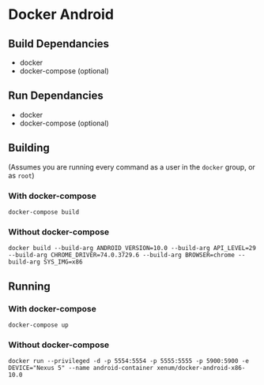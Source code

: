 # Docker Android

## Build Dependancies
- docker
- docker-compose (optional)

## Run Dependancies
- docker
- docker-compose (optional)

## Building
(Assumes you are running every command as a user in the `docker` group, or as `root`)

###  With docker-compose
`docker-compose build`

### Without docker-compose
`docker build --build-arg ANDROID_VERSION=10.0 --build-arg API_LEVEL=29 --build-arg CHROME_DRIVER=74.0.3729.6 --build-arg BROWSER=chrome --build-arg SYS_IMG=x86`

## Running

### With docker-compose
`docker-compose up`

### Without docker-compose
`docker run --privileged -d -p 5554:5554 -p 5555:5555 -p 5900:5900 -e DEVICE="Nexus 5" --name android-container xenum/docker-android-x86-10.0`
